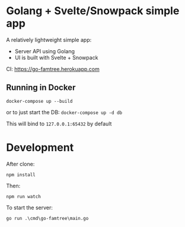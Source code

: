 # Golang + Svelte/Snowpack simple app

A relatively lightweight simple app:
* Server API using Golang
* UI is built with Svelte + Snowpack

CI: https://go-famtree.herokuapp.com

## Running in Docker

`docker-compose up --build`

or to just start the DB:
`docker-compose up -d db`

This will bind to `127.0.0.1:65432` by default

# Development

After clone:

```
npm install
```

Then:

```
npm run watch
```

To start the server:

```
go run .\cmd\go-famtree\main.go
```